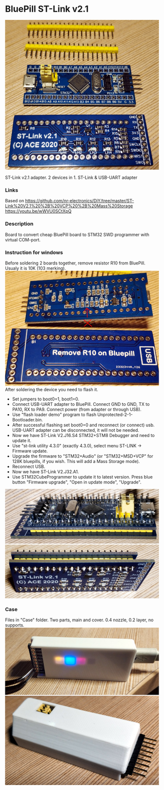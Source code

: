 # BluePill ST-Link v2.1

![](/Images/Image1.jpg)

ST-Link v2.1 adapter. 2 devices in 1. ST-Link & USB-UART adapter

### Links

Based on https://github.com/nr-electronics/DiY/tree/master/ST-Link%20V2.1%20%2B%20VCP%20%2B%20Mass%20Storage \
https://youtu.be/wWVU0SCtXpQ

### Description

Board to convert cheap BluePill board to STM32 SWD programmer with virtual COM-port.

### Instruction for windows

Before soldering 2 boards together, remove resistor R10 from BluePill. Usualy it is 10K (103 merking).
![](/Images/Image3.jpg)
After soldering the device you need to flash it.
- Set jumpers to boot0=1, boot1=0.
- Connect USB-UART adapter to BluePill. Connect GND to GND, TX to PA10, RX to PA9. Connect power (from adapter or through USB).
- Use "flash loader demo" program to flash Unprotected-2-1-Bootloader.bin.
- After successful flashing set boot0=0 and reconnect (or connect) usb. USB-UART adapter can be disconnected, it will not be needed.
- Now we have ST-Link V2.J16.S4 STM32+STM8 Debugger and need to update it.
- Use "st-link utility 4.3.0" (exactly 4.3.0), select menu ST-LINK -> Firmware update.
- Upgrade the firmware to "STM32+Audio" (or "STM32+MSD+VCP" for 128K bluepills, if you wish. This will add a Mass Storage mode).
- Reconnect USB.
- Now we have ST-Link V2.J32.A1.
- Use STM32CubeProgrammer to update it to latest version. Press blue button "Firmware upgrade", "Open in update mode", "Upgrade".

![](/Images/Image5.jpg)
![](/Images/Image6.jpg)

### Case

Files in "Case" folder. Two parts, main and cover. 0.4 nozzle, 0.2 layer, no supports.
![](/Images/Case1.jpg)
![](/Images/Case2.jpg)
